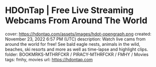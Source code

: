 # HDOnTap | Free Live Streaming Webcams From Around The World

cover: https://hdontap.com/assets/images/hdot-opengraph.png
created: November 23, 2022 6:57 PM (UTC)
description: Watch live cams from around the world for free! See bald eagle nests, animals in the wild, beaches, ski resorts and more as well as time-lapse and highlight clips.
folder: BOOKMRKS-MTHRFCKR / PIRACY-MTHRFCKR / FMHY / Movies
tags: fmhy, movies
url: https://hdontap.com